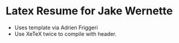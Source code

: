 # Latex Resume for Jake Wernette
* Uses template via Adrien Friggeri
* Use XeTeX twice to compile with header.
